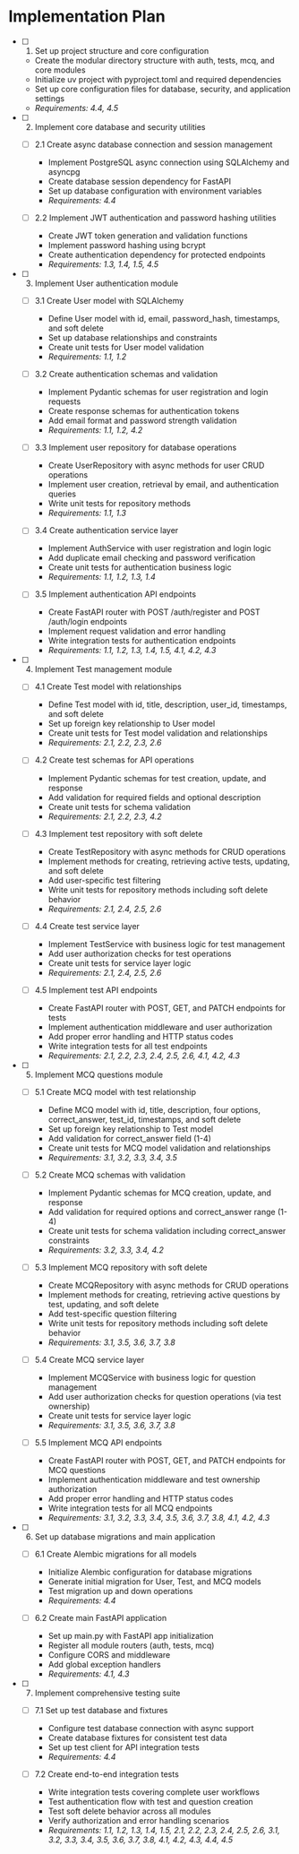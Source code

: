 # Implementation Plan

- [ ] 1. Set up project structure and core configuration
  - Create the modular directory structure with auth, tests, mcq, and core modules
  - Initialize uv project with pyproject.toml and required dependencies
  - Set up core configuration files for database, security, and application settings
  - _Requirements: 4.4, 4.5_

- [ ] 2. Implement core database and security utilities
  - [ ] 2.1 Create async database connection and session management
    - Implement PostgreSQL async connection using SQLAlchemy and asyncpg
    - Create database session dependency for FastAPI
    - Set up database configuration with environment variables
    - _Requirements: 4.4_

  - [ ] 2.2 Implement JWT authentication and password hashing utilities
    - Create JWT token generation and validation functions
    - Implement password hashing using bcrypt
    - Create authentication dependency for protected endpoints
    - _Requirements: 1.3, 1.4, 1.5, 4.5_

- [ ] 3. Implement User authentication module
  - [ ] 3.1 Create User model with SQLAlchemy
    - Define User model with id, email, password_hash, timestamps, and soft delete
    - Set up database relationships and constraints
    - Create unit tests for User model validation
    - _Requirements: 1.1, 1.2_

  - [ ] 3.2 Create authentication schemas and validation
    - Implement Pydantic schemas for user registration and login requests
    - Create response schemas for authentication tokens
    - Add email format and password strength validation
    - _Requirements: 1.1, 1.2, 4.2_

  - [ ] 3.3 Implement user repository for database operations
    - Create UserRepository with async methods for user CRUD operations
    - Implement user creation, retrieval by email, and authentication queries
    - Write unit tests for repository methods
    - _Requirements: 1.1, 1.3_

  - [ ] 3.4 Create authentication service layer
    - Implement AuthService with user registration and login logic
    - Add duplicate email checking and password verification
    - Create unit tests for authentication business logic
    - _Requirements: 1.1, 1.2, 1.3, 1.4_

  - [ ] 3.5 Implement authentication API endpoints
    - Create FastAPI router with POST /auth/register and POST /auth/login endpoints
    - Implement request validation and error handling
    - Write integration tests for authentication endpoints
    - _Requirements: 1.1, 1.2, 1.3, 1.4, 1.5, 4.1, 4.2, 4.3_

- [ ] 4. Implement Test management module
  - [ ] 4.1 Create Test model with relationships
    - Define Test model with id, title, description, user_id, timestamps, and soft delete
    - Set up foreign key relationship to User model
    - Create unit tests for Test model validation and relationships
    - _Requirements: 2.1, 2.2, 2.3, 2.6_

  - [ ] 4.2 Create test schemas for API operations
    - Implement Pydantic schemas for test creation, update, and response
    - Add validation for required fields and optional description
    - Create unit tests for schema validation
    - _Requirements: 2.1, 2.2, 2.3, 4.2_

  - [ ] 4.3 Implement test repository with soft delete
    - Create TestRepository with async methods for CRUD operations
    - Implement methods for creating, retrieving active tests, updating, and soft delete
    - Add user-specific test filtering
    - Write unit tests for repository methods including soft delete behavior
    - _Requirements: 2.1, 2.4, 2.5, 2.6_

  - [ ] 4.4 Create test service layer
    - Implement TestService with business logic for test management
    - Add user authorization checks for test operations
    - Create unit tests for service layer logic
    - _Requirements: 2.1, 2.4, 2.5, 2.6_

  - [ ] 4.5 Implement test API endpoints
    - Create FastAPI router with POST, GET, and PATCH endpoints for tests
    - Implement authentication middleware and user authorization
    - Add proper error handling and HTTP status codes
    - Write integration tests for all test endpoints
    - _Requirements: 2.1, 2.2, 2.3, 2.4, 2.5, 2.6, 4.1, 4.2, 4.3_

- [ ] 5. Implement MCQ questions module
  - [ ] 5.1 Create MCQ model with test relationship
    - Define MCQ model with id, title, description, four options, correct_answer, test_id, timestamps, and soft delete
    - Set up foreign key relationship to Test model
    - Add validation for correct_answer field (1-4)
    - Create unit tests for MCQ model validation and relationships
    - _Requirements: 3.1, 3.2, 3.3, 3.4, 3.5_

  - [ ] 5.2 Create MCQ schemas with validation
    - Implement Pydantic schemas for MCQ creation, update, and response
    - Add validation for required options and correct_answer range (1-4)
    - Create unit tests for schema validation including correct_answer constraints
    - _Requirements: 3.2, 3.3, 3.4, 4.2_

  - [ ] 5.3 Implement MCQ repository with soft delete
    - Create MCQRepository with async methods for CRUD operations
    - Implement methods for creating, retrieving active questions by test, updating, and soft delete
    - Add test-specific question filtering
    - Write unit tests for repository methods including soft delete behavior
    - _Requirements: 3.1, 3.5, 3.6, 3.7, 3.8_

  - [ ] 5.4 Create MCQ service layer
    - Implement MCQService with business logic for question management
    - Add user authorization checks for question operations (via test ownership)
    - Create unit tests for service layer logic
    - _Requirements: 3.1, 3.5, 3.6, 3.7, 3.8_

  - [ ] 5.5 Implement MCQ API endpoints
    - Create FastAPI router with POST, GET, and PATCH endpoints for MCQ questions
    - Implement authentication middleware and test ownership authorization
    - Add proper error handling and HTTP status codes
    - Write integration tests for all MCQ endpoints
    - _Requirements: 3.1, 3.2, 3.3, 3.4, 3.5, 3.6, 3.7, 3.8, 4.1, 4.2, 4.3_

- [ ] 6. Set up database migrations and main application
  - [ ] 6.1 Create Alembic migrations for all models
    - Initialize Alembic configuration for database migrations
    - Generate initial migration for User, Test, and MCQ models
    - Test migration up and down operations
    - _Requirements: 4.4_

  - [ ] 6.2 Create main FastAPI application
    - Set up main.py with FastAPI app initialization
    - Register all module routers (auth, tests, mcq)
    - Configure CORS and middleware
    - Add global exception handlers
    - _Requirements: 4.1, 4.3_

- [ ] 7. Implement comprehensive testing suite
  - [ ] 7.1 Set up test database and fixtures
    - Configure test database connection with async support
    - Create database fixtures for consistent test data
    - Set up test client for API integration tests
    - _Requirements: 4.4_

  - [ ] 7.2 Create end-to-end integration tests
    - Write integration tests covering complete user workflows
    - Test authentication flow with test and question creation
    - Test soft delete behavior across all modules
    - Verify authorization and error handling scenarios
    - _Requirements: 1.1, 1.2, 1.3, 1.4, 1.5, 2.1, 2.2, 2.3, 2.4, 2.5, 2.6, 3.1, 3.2, 3.3, 3.4, 3.5, 3.6, 3.7, 3.8, 4.1, 4.2, 4.3, 4.4, 4.5_